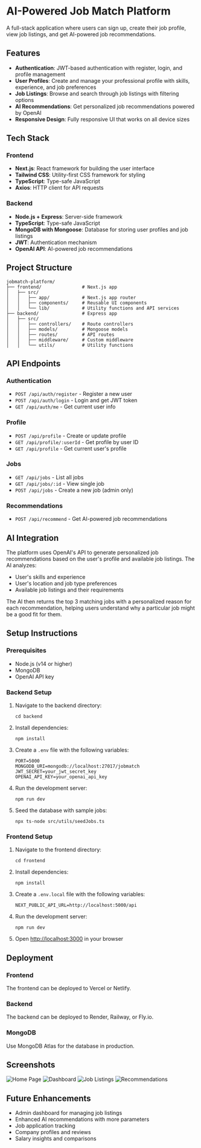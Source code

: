 # AI-Powered Job Match Platform

A full-stack application where users can sign up, create their job profile, view job listings, and get AI-powered job recommendations.

## Features

- **Authentication**: JWT-based authentication with register, login, and profile management
- **User Profiles**: Create and manage your professional profile with skills, experience, and job preferences
- **Job Listings**: Browse and search through job listings with filtering options
- **AI Recommendations**: Get personalized job recommendations powered by OpenAI
- **Responsive Design**: Fully responsive UI that works on all device sizes

## Tech Stack

### Frontend
- **Next.js**: React framework for building the user interface
- **Tailwind CSS**: Utility-first CSS framework for styling
- **TypeScript**: Type-safe JavaScript
- **Axios**: HTTP client for API requests

### Backend
- **Node.js + Express**: Server-side framework
- **TypeScript**: Type-safe JavaScript
- **MongoDB with Mongoose**: Database for storing user profiles and job listings
- **JWT**: Authentication mechanism
- **OpenAI API**: AI-powered job recommendations

## Project Structure

```
jobmatch-platform/
├── frontend/               # Next.js app
│   ├── src/
│   │   ├── app/            # Next.js app router
│   │   ├── components/     # Reusable UI components
│   │   └── lib/            # Utility functions and API services
├── backend/                # Express app
│   ├── src/
│   │   ├── controllers/    # Route controllers
│   │   ├── models/         # Mongoose models
│   │   ├── routes/         # API routes
│   │   ├── middleware/     # Custom middleware
│   │   └── utils/          # Utility functions
```

## API Endpoints

### Authentication
- `POST /api/auth/register` - Register a new user
- `POST /api/auth/login` - Login and get JWT token
- `GET /api/auth/me` - Get current user info

### Profile
- `POST /api/profile` - Create or update profile
- `GET /api/profile/:userId` - Get profile by user ID
- `GET /api/profile` - Get current user's profile

### Jobs
- `GET /api/jobs` - List all jobs
- `GET /api/jobs/:id` - View single job
- `POST /api/jobs` - Create a new job (admin only)

### Recommendations
- `POST /api/recommend` - Get AI-powered job recommendations

## AI Integration

The platform uses OpenAI's API to generate personalized job recommendations based on the user's profile and available job listings. The AI analyzes:

- User's skills and experience
- User's location and job type preferences
- Available job listings and their requirements

The AI then returns the top 3 matching jobs with a personalized reason for each recommendation, helping users understand why a particular job might be a good fit for them.

## Setup Instructions

### Prerequisites
- Node.js (v14 or higher)
- MongoDB
- OpenAI API key

### Backend Setup
1. Navigate to the backend directory:
   ```
   cd backend
   ```
2. Install dependencies:
   ```
   npm install
   ```
3. Create a `.env` file with the following variables:
   ```
   PORT=5000
   MONGODB_URI=mongodb://localhost:27017/jobmatch
   JWT_SECRET=your_jwt_secret_key
   OPENAI_API_KEY=your_openai_api_key
   ```
4. Run the development server:
   ```
   npm run dev
   ```
5. Seed the database with sample jobs:
   ```
   npx ts-node src/utils/seedJobs.ts
   ```

### Frontend Setup
1. Navigate to the frontend directory:
   ```
   cd frontend
   ```
2. Install dependencies:
   ```
   npm install
   ```
3. Create a `.env.local` file with the following variables:
   ```
   NEXT_PUBLIC_API_URL=http://localhost:5000/api
   ```
4. Run the development server:
   ```
   npm run dev
   ```
5. Open [http://localhost:3000](http://localhost:3000) in your browser

## Deployment

### Frontend
The frontend can be deployed to Vercel or Netlify.

### Backend
The backend can be deployed to Render, Railway, or Fly.io.

### MongoDB
Use MongoDB Atlas for the database in production.

## Screenshots

![Home Page](screenshots/home.png)
![Dashboard](screenshots/dashboard.png)
![Job Listings](screenshots/jobs.png)
![Recommendations](screenshots/recommendations.png)

## Future Enhancements

- Admin dashboard for managing job listings
- Enhanced AI recommendations with more parameters
- Job application tracking
- Company profiles and reviews
- Salary insights and comparisons
